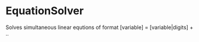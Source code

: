 # EquationSolver

Solves simultaneous linear equtions of format [variable] = [variable|digits] + ..
